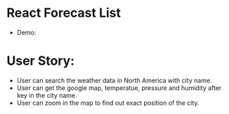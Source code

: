 # React Forecast List

-   Demo:

# User Story:
 
-   User can search the weather data in North America with city name.
-   User can get the google map, temperatue, pressure and humidity after key in the city name.
-   User can zoom in the map to find out exact position of the city.